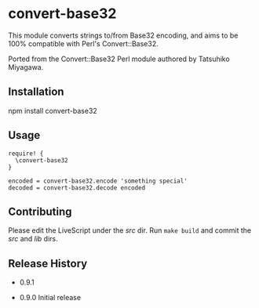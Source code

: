 convert-base32
=====

This module converts strings to/from Base32 encoding, and aims to be 100% compatible with Perl's Convert::Base32.

Ported from the Convert::Base32 Perl module authored by Tatsuhiko Miyagawa.

## Installation

  npm install convert-base32

## Usage

```
require! {
  \convert-base32
}

encoded = convert-base32.encode 'something special'
decoded = convert-base32.decode encoded

```

## Contributing

Please edit the LiveScript under the *src* dir. Run `make build` and commit the *src* and *lib* dirs.

## Release History

* 0.9.1

* 0.9.0 Initial release
